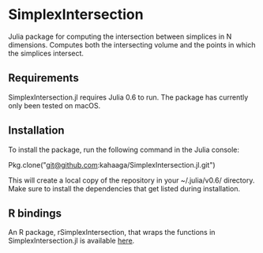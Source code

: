 # SimplexIntersection

Julia package for computing the intersection between simplices in N
dimensions. Computes both the intersecting volume and the points
in which the simplices intersect.

## Requirements
SimplexIntersection.jl requires Julia 0.6 to run. The package has currently only been tested on macOS.

## Installation

To install the package, run the following command in the Julia console:

Pkg.clone("git@github.com:kahaaga/SimplexIntersection.jl.git")

This will create a local copy of the repository in your ~/.julia/v0.6/ directory. Make sure to install the dependencies that get listed during installation.

## R bindings
An R package, rSimplexIntersection, that wraps the functions in SimplexIntersection.jl is available [here](https://github.com/kahaaga/rSimplexIntersection).
